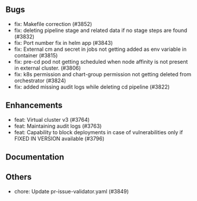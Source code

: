 ## Bugs
- fix: Makefile correction (#3852)
- fix: deleting pipeline stage and related data if no stage steps are found (#3832)
- fix: Port number fix in helm app (#3843)
- fix: External cm and secret in jobs not getting added as env variable in container (#3815)
- fix: pre-cd pod not getting scheduled when node affinity is not present in external cluster. (#3806)
- fix: k8s permission and chart-group permission not getting deleted from orchestrator (#3824)
- fix: added missing audit logs while deleting cd pipeline (#3822)
## Enhancements
- feat: Virtual cluster v3 (#3764)
- feat: Maintaining audit logs (#3763)
- feat: Capability to block deployments in case of vulnerabilities only if FIXED IN VERSION available  (#3796)
## Documentation
## Others
- chore: Update pr-issue-validator.yaml (#3849)

